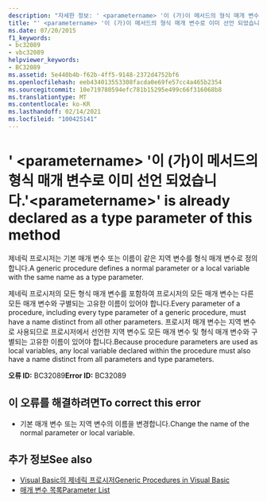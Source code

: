```yaml
---
description: "자세한 정보: ' <parametername> '이 (가)이 메서드의 형식 매개 변수로 이미 선언 되었습니다."
title: "' <parametername> '이 (가)이 메서드의 형식 매개 변수로 이미 선언 되었습니다."
ms.date: 07/20/2015
f1_keywords:
- bc32089
- vbc32089
helpviewer_keywords:
- BC32089
ms.assetid: 5e440b4b-f62b-4ff5-9148-2372d4752bf6
ms.openlocfilehash: eeb434013553308facda0e69fe57cc4a465b2354
ms.sourcegitcommit: 10e719780594efc781b15295e499c66f316068b8
ms.translationtype: MT
ms.contentlocale: ko-KR
ms.lasthandoff: 02/14/2021
ms.locfileid: "100425141"
---
```

# <a name="parametername-is-already-declared-as-a-type-parameter-of-this-method"></a><span data-ttu-id="5a4d5-103">' \<parametername> '이 (가)이 메서드의 형식 매개 변수로 이미 선언 되었습니다.</span><span class="sxs-lookup"><span data-stu-id="5a4d5-103">'\<parametername>' is already declared as a type parameter of this method</span></span>

<span data-ttu-id="5a4d5-104">제네릭 프로시저는 기본 매개 변수 또는 이름이 같은 지역 변수를 형식 매개 변수로 정의합니다.</span><span class="sxs-lookup"><span data-stu-id="5a4d5-104">A generic procedure defines a normal parameter or a local variable with the same name as a type parameter.</span></span>  
  
 <span data-ttu-id="5a4d5-105">제네릭 프로시저의 모든 형식 매개 변수를 포함하여 프로시저의 모든 매개 변수는 다른 모든 매개 변수와 구별되는 고유한 이름이 있어야 합니다.</span><span class="sxs-lookup"><span data-stu-id="5a4d5-105">Every parameter of a procedure, including every type parameter of a generic procedure, must have a name distinct from all other parameters.</span></span> <span data-ttu-id="5a4d5-106">프로시저 매개 변수는 지역 변수로 사용되므로 프로시저에서 선언한 지역 변수도 모든 매개 변수 및 형식 매개 변수와 구별되는 고유한 이름이 있어야 합니다.</span><span class="sxs-lookup"><span data-stu-id="5a4d5-106">Because procedure parameters are used as local variables, any local variable declared within the procedure must also have a name distinct from all parameters and type parameters.</span></span>  
  
 <span data-ttu-id="5a4d5-107">**오류 ID:** BC32089</span><span class="sxs-lookup"><span data-stu-id="5a4d5-107">**Error ID:** BC32089</span></span>  
  
## <a name="to-correct-this-error"></a><span data-ttu-id="5a4d5-108">이 오류를 해결하려면</span><span class="sxs-lookup"><span data-stu-id="5a4d5-108">To correct this error</span></span>  
  
- <span data-ttu-id="5a4d5-109">기본 매개 변수 또는 지역 변수의 이름을 변경합니다.</span><span class="sxs-lookup"><span data-stu-id="5a4d5-109">Change the name of the normal parameter or local variable.</span></span>  
  
## <a name="see-also"></a><span data-ttu-id="5a4d5-110">추가 정보</span><span class="sxs-lookup"><span data-stu-id="5a4d5-110">See also</span></span>

- [<span data-ttu-id="5a4d5-111">Visual Basic의 제네릭 프로시저</span><span class="sxs-lookup"><span data-stu-id="5a4d5-111">Generic Procedures in Visual Basic</span></span>](../programming-guide/language-features/data-types/generic-procedures.md)
- [<span data-ttu-id="5a4d5-112">매개 변수 목록</span><span class="sxs-lookup"><span data-stu-id="5a4d5-112">Parameter List</span></span>](../language-reference/statements/parameter-list.md)
